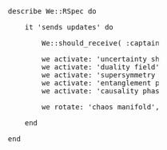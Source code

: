 <pre>







                        describe We::RSpec do

                            it 'sends updates' do

                                We::should_receive( :captains_log ).with( stardate, message )

                                we activate: 'uncertainty shields'
                                we activate: 'duality field'
                                we activate: 'supersymmetry sensor array'
                                we activate: 'entanglement phase array'
                                we activate: 'causality phase array'
                                  
                                we rotate: 'chaos manifold', in: [3,2,1,

                            end

                        end


































                                                                                                             .
</pre>